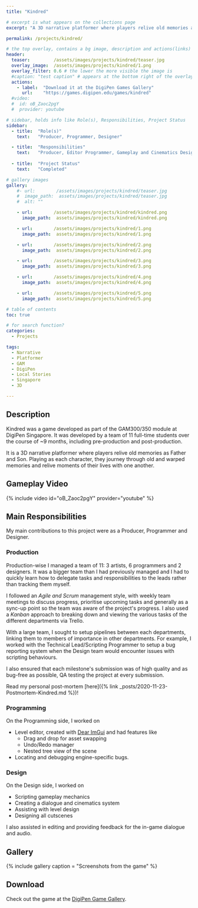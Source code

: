 ```yaml
---
title: "Kindred"

# excerpt is what appears on the collections page
excerpt: "A 3D narrative platformer where players relive old memories as Father and Son."

permalink: /projects/kindred/

# the top overlay, contains a bg image, description and actions(links)
header:
  teaser:         /assets/images/projects/kindred/teaser.jpg
  overlay_image:  /assets/images/projects/kindred/1.png
  overlay_filter: 0.6 # the lower the more visible the image is
  #caption: "test caption" # appears at the bottom right of the overlay
  actions:
    - label:  "Download it at the DigiPen Games Gallery"
      url:    "https://games.digipen.edu/games/kindred"
  #video:
  #  id: oB_Zaoc2pgY
  #  provider: youtube

# sidebar, holds info like Role(s), Responsibilities, Project Status
sidebar:
  - title:  "Role(s)"
    text:   "Producer, Programmer, Designer"

  - title:  "Responsibilities"
    text:   "Producer, Editor Programmer, Gameplay and Cinematics Designer"
    
  - title:  "Project Status"
    text:   "Completed"

# gallery images
gallery:
    #- url:        /assets/images/projects/kindred/teaser.jpg
    #  image_path:  assets/images/projects/kindred/teaser.jpg
    #  alt: ""

    - url:        /assets/images/projects/kindred/kindred.png
      image_path:  assets/images/projects/kindred/kindred.png

    - url:        /assets/images/projects/kindred/1.png
      image_path:  assets/images/projects/kindred/1.png

    - url:        /assets/images/projects/kindred/2.png
      image_path:  assets/images/projects/kindred/2.png

    - url:        /assets/images/projects/kindred/3.png
      image_path:  assets/images/projects/kindred/3.png

    - url:        /assets/images/projects/kindred/4.png
      image_path:  assets/images/projects/kindred/4.png

    - url:        /assets/images/projects/kindred/5.png
      image_path:  assets/images/projects/kindred/5.png

# table of contents
toc: true

# for search function?
categories:
  - Projects

tags:
  - Narrative
  - Platformer
  - GAM
  - DigiPen
  - Local Stories
  - Singapore
  - 3D

---
```


## Description

Kindred was a game developed as part of the GAM300/350 module at DigiPen Singapore. It was developed by a team of 11 full-time students over the course of ~9 months, including pre-production and post-production.

It is a 3D narrative platformer where players relive old memories as Father and Son. Playing as each character, they journey through old and warped memories and relive moments of their lives with one another.

## Gameplay Video

{% include video id="oB_Zaoc2pgY" provider="youtube" %}

## Main Responsibilities

My main contributions to this project were as a Producer, Programmer and Designer.  

### Production

Production-wise I managed a team of 11: 3 artists, 6 programmers and 2 designers. It was a bigger team than I had previously managed and I had to quickly learn how to delegate tasks and responsibilities to the leads rather than tracking them myself.

I followed an *Agile and Scrum* management style, with weekly team meetings to discuss progress, prioritise upcoming tasks and generally as a sync-up point so the team was aware of the project's progress. I also used a *Kanban* approach to breaking down and viewing the various tasks of the different departments via Trello.

With a large team, I sought to setup pipelines between each departments, linking them to members of importance in other departments. For example, I worked with the Technical Lead/Scripting Programmer to setup a bug reporting system when the Design team would encounter issues with scripting behaviours.

I also ensured that each milestone's submission was of high quality and as bug-free as possible, QA testing the project at every submission.

Read my personal post-mortem [here]({% link _posts/2020-11-23-Postmortem-Kindred.md %})!

### Programming

On the Programming side, I worked on
- Level editor, created with [Dear ImGui](https://github.com/ocornut/imgui) and had features like
  - Drag and drop for asset swapping
  - Undo/Redo manager
  - Nested tree view of the scene
- Locating and debugging engine-specific bugs.

### Design

On the Design side, I worked on
- Scripting gameplay mechanics
- Creating a dialogue and cinematics system
- Assisting with level design
- Designing all cutscenes

I also assisted in editing and providing feedback for the in-game dialogue and audio.

## Gallery

{% include gallery caption = "Screenshots from the game" %}

## Download

Check out the game at the [DigiPen Game Gallery](https://games.digipen.edu/games/kindred).
